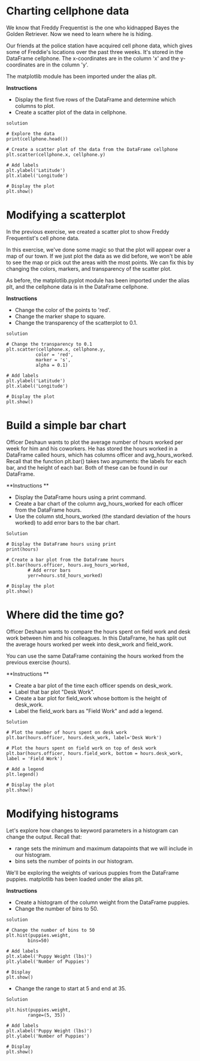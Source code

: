 # Charting cellphone data
We know that Freddy Frequentist is the one who kidnapped Bayes the Golden Retriever. Now we need to learn where he is hiding.

Our friends at the police station have acquired cell phone data, which gives some of Freddie's locations over the past three weeks. It's stored in the DataFrame cellphone. The x-coordinates are in the column 'x' and the y-coordinates are in the column 'y'.

The matplotlib module has been imported under the alias plt.

**Instructions**
- Display the first five rows of the DataFrame and determine which columns to plot.
- Create a scatter plot of the data in cellphone.

```solution```
```
# Explore the data
print(cellphone.head())

# Create a scatter plot of the data from the DataFrame cellphone
plt.scatter(cellphone.x, cellphone.y)

# Add labels
plt.ylabel('Latitude')
plt.xlabel('Longitude')

# Display the plot
plt.show()
```

# Modifying a scatterplot
In the previous exercise, we created a scatter plot to show Freddy Frequentist's cell phone data.

In this exercise, we've done some magic so that the plot will appear over a map of our town. If we just plot the data as we did before, we won't be able to see the map or pick out the areas with the most points. We can fix this by changing the colors, markers, and transparency of the scatter plot.

As before, the matplotlib.pyplot module has been imported under the alias plt, and the cellphone data is in the DataFrame cellphone.

**Instructions**
- Change the color of the points to 'red'.
- Change the marker shape to square.
- Change the transparency of the scatterplot to 0.1.

```solution```
```
# Change the transparency to 0.1
plt.scatter(cellphone.x, cellphone.y,
           color = 'red',
           marker = 's',
           alpha = 0.1)

# Add labels
plt.ylabel('Latitude')
plt.xlabel('Longitude')

# Display the plot
plt.show()
```

# Build a simple bar chart
Officer Deshaun wants to plot the average number of hours worked per week for him and his coworkers. He has stored the hours worked in a DataFrame called hours, which has columns officer and avg_hours_worked. Recall that the function plt.bar() takes two arguments: the labels for each bar, and the height of each bar. Both of these can be found in our DataFrame.

**Instructions **

- Display the DataFrame hours using a print command.
- Create a bar chart of the column avg_hours_worked for each officer from the DataFrame hours.
- Use the column std_hours_worked (the standard deviation of the hours worked) to add error bars to the bar chart.

```Solution```
```
# Display the DataFrame hours using print
print(hours)

# Create a bar plot from the DataFrame hours
plt.bar(hours.officer, hours.avg_hours_worked,
        # Add error bars
        yerr=hours.std_hours_worked)

# Display the plot
plt.show()
```

# Where did the time go?
Officer Deshaun wants to compare the hours spent on field work and desk work between him and his colleagues. In this DataFrame, he has split out the average hours worked per week into desk_work and field_work.

You can use the same DataFrame containing the hours worked from the previous exercise (hours).

**Instructions **
- Create a bar plot of the time each officer spends on desk_work.
- Label that bar plot "Desk Work".
- Create a bar plot for field_work whose bottom is the height of desk_work.
- Label the field_work bars as "Field Work" and add a legend.

```Solution```
```
# Plot the number of hours spent on desk work
plt.bar(hours.officer, hours.desk_work, label='Desk Work')

# Plot the hours spent on field work on top of desk work
plt.bar(hours.officer, hours.field_work, bottom = hours.desk_work, label = 'Field Work')

# Add a legend
plt.legend()

# Display the plot
plt.show()
```

# Modifying histograms
Let's explore how changes to keyword parameters in a histogram can change the output. Recall that:

- range sets the minimum and maximum datapoints that we will include in our histogram.
- bins sets the number of points in our histogram.

We'll be exploring the weights of various puppies from the DataFrame puppies. matplotlib has been loaded under the alias plt.

**Instructions**
- Create a histogram of the column weight from the DataFrame puppies.
- Change the number of bins to 50.

```solution```
```
# Change the number of bins to 50
plt.hist(puppies.weight,
        bins=50)

# Add labels
plt.xlabel('Puppy Weight (lbs)')
plt.ylabel('Number of Puppies')

# Display
plt.show()
```
- Change the range to start at 5 and end at 35.

```Solution```
```# Change the range to start at 5 and end at 35
plt.hist(puppies.weight,
        range=(5, 35))

# Add labels
plt.xlabel('Puppy Weight (lbs)')
plt.ylabel('Number of Puppies')

# Display
plt.show()
```
